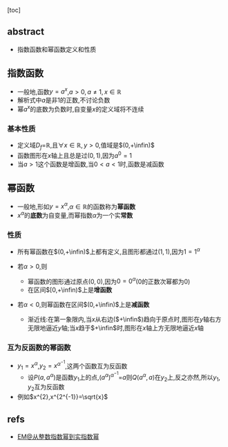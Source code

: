 [toc]

## abstract

- 指数函数和幂函数定义和性质

## 指数函数

- 一般地,函数$y=a^{x}$,$a>0,a\neq{1},x\in{\mathbb{R}}$
- 解析式中$a$是非1的正数,不讨论负数
- 幂$a^{x}$的底数为负数时,自变量$x$的定义域将不连续

### 基本性质

- 定义域$D_f$=$\mathbb{R}$,且$\forall{x}\in{\mathbb{R}},y>0$,值域是$(0,+\infin)$
- 函数图形在$x$轴上且总是过$(0,1)$,因为$a^{0}=1$
- 当$a>1$这个函数是增函数,当$0<a<1$时,函数是减函数

## 幂函数

- 一般地,形如$y=x^{\alpha}$,$\alpha\in\mathbb{R}$的函数称为**幂函数**
- $x^{\alpha}$的**底数**为自变量,而幂指数$\alpha$为一个实**常数**

### 性质

- 所有幂函数在$(0,+\infin)$上都有定义,且图形都通过$(1,1)$,因为$1=1^{\alpha}$

- 若$\alpha>0$,则
  - 幂函数的图形通过原点$(0,0)$,因为$0=0^{\alpha}$(0的正数次幂都为0)
  - 在区间$[0,+\infin)$上是**增函数**
- 若$\alpha<0$,则幂函数在区间$(0,+\infin)$上是**减函数**
  - 渐近线:在第一象限内,当$x$从右边($+\infin$)趋向于原点时,图形在$y$轴右方无限地逼近$y$轴;当$x$趋于$+\infin$时,图形在$x$轴上方无限地逼近$x$轴

### 互为反函数的幂函数

- $y_1=x^{\alpha}$,$y_2=x^{\alpha^{-1}}$,这两个函数互为反函数
  - 设$P(a,a^{\alpha})$是函数$y_1$上的点,$(a^{\alpha})^{\alpha^{-1}}$=$a$则$Q(a^{\alpha},a)$在$y_2$上,反之亦然,所以$y_1,y_2$互为反函数
- 例如$x^{2},x^{2^{-1}}=\sqrt{x}$

## refs

- [EM@从整数指数幂到实指数幂](https://blog.csdn.net/xuchaoxin1375/article/details/133695085)



